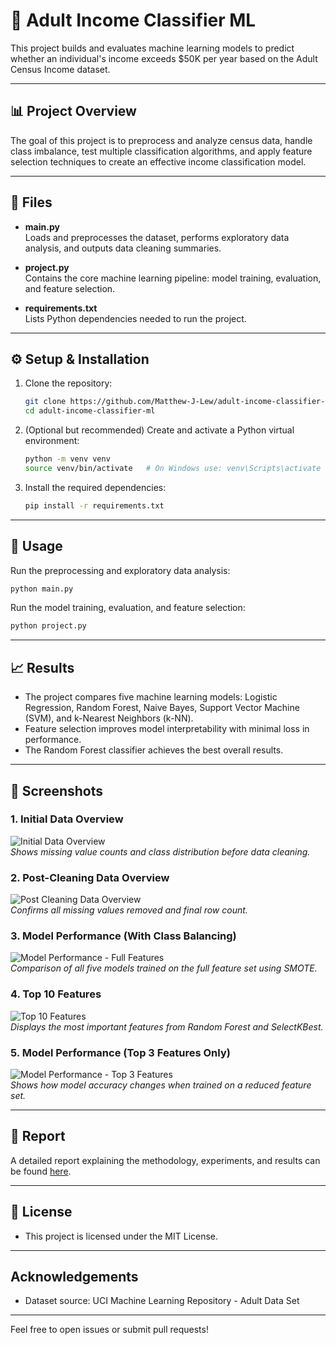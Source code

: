 # 🤖 Adult Income Classifier ML

This project builds and evaluates machine learning models to predict whether an individual's income exceeds $50K per year based on the Adult Census Income dataset.

---

## 📊 Project Overview

The goal of this project is to preprocess and analyze census data, handle class imbalance, test multiple classification algorithms, and apply feature selection techniques to create an effective income classification model.

---

## 📁 Files

- **main.py**  
  Loads and preprocesses the dataset, performs exploratory data analysis, and outputs data cleaning summaries.

- **project.py**  
  Contains the core machine learning pipeline: model training, evaluation, and feature selection.

- **requirements.txt**  
  Lists Python dependencies needed to run the project.

---

## ⚙️ Setup & Installation

1. Clone the repository:

   ```bash
   git clone https://github.com/Matthew-J-Lew/adult-income-classifier-ml.git
   cd adult-income-classifier-ml
   ```
2. (Optional but recommended) Create and activate a Python virtual environment:
   ```bash
   python -m venv venv
   source venv/bin/activate   # On Windows use: venv\Scripts\activate
   ```
3. Install the required dependencies:
    ```bash
    pip install -r requirements.txt
    ```
---
## 🚀 Usage
Run the preprocessing and exploratory data analysis:
  ```bash
  python main.py
  ```
Run the model training, evaluation, and feature selection:
  ```bash
  python project.py
  ```
---
## 📈 Results
- The project compares five machine learning models: Logistic Regression, Random Forest, Naive Bayes, Support Vector Machine (SVM), and k-Nearest Neighbors (k-NN).
- Feature selection improves model interpretability with minimal loss in performance.
- The Random Forest classifier achieves the best overall results.
---

## 📸 Screenshots

### 1. Initial Data Overview  
![Initial Data Overview](screenshots/initial_data_overview.png)  
*Shows missing value counts and class distribution before data cleaning.*

### 2. Post-Cleaning Data Overview  
![Post Cleaning Data Overview](screenshots/post_cleaning_data_overview.png)  
*Confirms all missing values removed and final row count.*

### 3. Model Performance (With Class Balancing)  
![Model Performance - Full Features](screenshots/model_performance_with_class_balancing.png)  
*Comparison of all five models trained on the full feature set using SMOTE.*

### 4. Top 10 Features  
![Top 10 Features](screenshots/top_10_features.png)  
*Displays the most important features from Random Forest and SelectKBest.*

### 5. Model Performance (Top 3 Features Only)  
![Model Performance - Top 3 Features](screenshots/model_performance_top_3_features.png)  
*Shows how model accuracy changes when trained on a reduced feature set.*

---
## 📄 Report

A detailed report explaining the methodology, experiments, and results can be found [here](docs/report.pdf).

---

## 📜 License
- This project is licensed under the MIT License.
---
## Acknowledgements
- Dataset source: UCI Machine Learning Repository - Adult Data Set
---
Feel free to open issues or submit pull requests!

